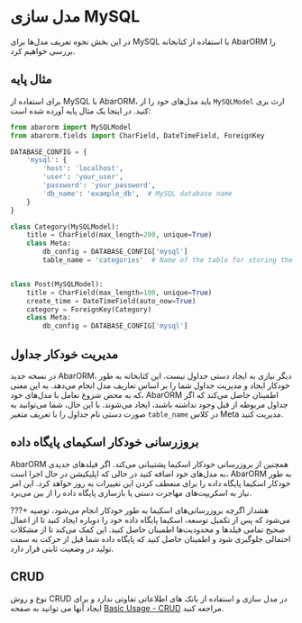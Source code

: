 # مدل سازی MySQL

در این بخش نحوه تعریف مدل‌ها برای MySQL با استفاده از کتابخانه AbarORM را بررسی خواهیم کرد.

## مثال پایه

برای استفاده از MySQL با AbarORM، باید مدل‌های خود را از `MySQLModel` ارث بری کنید. در اینجا یک مثال پایه آورده شده است:

```python
from abarorm import MySQLModel
from abarorm.fields import CharField, DateTimeField, ForeignKey

DATABASE_CONFIG = {
    'mysql': {
        'host': 'localhost',
        'user': 'your_user',
        'password': 'your_password',
        'db_name': 'example_db',  # MySQL database name
    }
}

class Category(MySQLModel):
    title = CharField(max_length=200, unique=True)
    class Meta:
        db_config = DATABASE_CONFIG['mysql']
        table_name = 'categories'  # Name of the table for storing the Category model data in MySQL


class Post(MySQLModel):
    title = CharField(max_length=100, unique=True)
    create_time = DateTimeField(auto_now=True)
    category = ForeignKey(Category)
    class Meta:
        db_config = DATABASE_CONFIG['mysql']
```

## مدیریت خودکار جداول
در نسخه جدید AbarORM، دیگر نیازی به ایجاد دستی جداول نیست. این کتابخانه به طور خودکار ایجاد و مدیریت جداول شما را بر اساس تعاریف مدل انجام می‌دهد. به این معنی که به محض شروع تعامل با مدل‌های خود، AbarORM اطمینان حاصل می‌کند که اگر جداول مربوطه از قبل وجود نداشته باشند، ایجاد می‌شوند. با این حال، شما می‌توانید به صورت دستی نام جداول را با تعریف متغیر `table_name` در کلاس Meta مدیریت کنید.

## بروزرسانی خودکار اسکیمای پایگاه داده
AbarORM همچنین از بروزرسانی خودکار اسکیما پشتیبانی می‌کند. اگر فیلدهای جدیدی به مدل‌های خود اضافه کنید در حالی که اپلیکیشن در حال اجرا است، AbarORM به طور خودکار اسکیما پایگاه داده را برای منعطف کردن این تغییرات به روز خواهد کرد. این امر نیاز به اسکریپت‌های مهاجرت دستی یا بازسازی پایگاه داده را از بین می‌برد.

???+ هشدار
    اگرچه بروزرسانی‌های اسکیما به طور خودکار انجام می‌شود، توصیه می‌شود که پس از تکمیل توسعه، اسکیما پایگاه داده خود را دوباره ایجاد کنید تا از اعمال صحیح تمامی فیلدها و محدودیت‌ها اطمینان حاصل کنید. این کمک می‌کند تا از مشکلات احتمالی جلوگیری شود و اطمینان حاصل کنید که پایگاه داده شما قبل از حرکت به سمت تولید در وضعیت ثابتی قرار دارد.

## CRUD
نوع و روش CRUD در مدل سازی و استفاده از بانک های اطلاعاتی تفاوتی ندارد و برای ایجاد آنها می توانید به صفحه [Basic Usage - CRUD](/basic_usage/#step-3-perform-crud-operations) مراجعه کنید.
